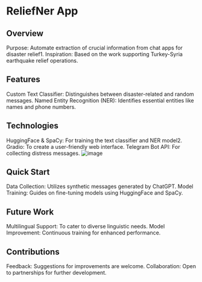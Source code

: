  # ReliefNer App
 ## Overview
Purpose: Automate extraction of crucial information from chat apps for disaster relief1.
Inspiration: Based on the work supporting Turkey-Syria earthquake relief operations.
 ## Features
Custom Text Classifier: Distinguishes between disaster-related and random messages.
Named Entity Recognition (NER): Identifies essential entities like names and phone numbers.
 ## Technologies
HuggingFace & SpaCy: For training the text classifier and NER model2.
Gradio: To create a user-friendly web interface.
Telegram Bot API: For collecting distress messages.
![image](https://github.com/maddy011/Disaster_NER/assets/77790575/b2d2a26c-856d-40b6-a510-570553c6d25f)

## Quick Start
Data Collection: Utilizes synthetic messages generated by ChatGPT.
Model Training: Guides on fine-tuning models using HuggingFace and SpaCy.
 ## Future Work
Multilingual Support: To cater to diverse linguistic needs.
Model Improvement: Continuous training for enhanced performance.
## Contributions
Feedback: Suggestions for improvements are welcome.
Collaboration: Open to partnerships for further development.
